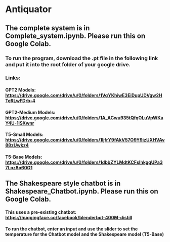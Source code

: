 # Antiquator
## The complete system is in **Complete_system.ipynb**. Please run this on Google Colab.
### To run the program, download the **.pt** file in the following link and put it into the root folder of your google drive.
### Links:
#### GPT2 Models: https://drive.google.com/drive/u/0/folders/1VgYKhiwE3EiDupUDVgw2HTeRLwFDrb-4
#### GPT2-Medium Models: https://drive.google.com/drive/u/0/folders/1A_ACwu935tQfqOLuVpWKaY4U-1iSXwnr
#### T5-Small Models: https://drive.google.com/drive/u/0/folders/1ljfrY9fAkV57O9Y9izUXHVAv88zUwkz4
#### T5-Base Models: https://drive.google.com/drive/u/0/folders/1dbbZYLMdtKCFsIhkgqUPa37Lpz8o60O1

## The Shakespeare style chatbot is in **Shakespeare_Chatbot.ipynb**. Please run this on Google Colab.
#### This uses a pre-existing chatbot: https://huggingface.co/facebook/blenderbot-400M-distill
#### To run the chatbot, enter an input and use the slider to set the temperature for the Chatbot model and the Shakespeare model (T5-Base)
